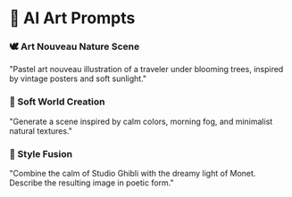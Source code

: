 # 🎨 AI Art Prompts  

### 🕊 Art Nouveau Nature Scene  
"Pastel art nouveau illustration of a traveler under blooming trees, inspired by vintage posters and soft sunlight."  

### 🪷 Soft World Creation  
"Generate a scene inspired by calm colors, morning fog, and minimalist natural textures."  

### 🧬 Style Fusion  
"Combine the calm of Studio Ghibli with the dreamy light of Monet. Describe the resulting image in poetic form."
